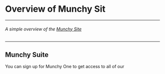# Overview of Munchy Sit
 ---
 ###### *A simple overview of the [Munchy Site](http://munchysite.herokuapp.com/)*
 ---
## Munchy Suite
You can sign up for Munchy One to get access to all of our 